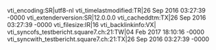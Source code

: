 vti_encoding:SR|utf8-nl
vti_timelastmodified:TR|26 Sep 2016 03:27:39 -0000
vti_extenderversion:SR|12.0.0.0
vti_cacheddtm:TX|26 Sep 2016 03:27:39 -0000
vti_filesize:IR|16
vti_backlinkinfo:VX|
vti_syncofs_testbericht.square7.ch\:21:TW|04 Feb 2017 18:10:16 -0000
vti_syncwith_testbericht.square7.ch\:21:TX|26 Sep 2016 03:27:39 -0000
